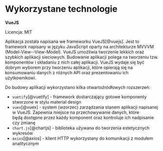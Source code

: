 # Wykorzystane technologie

**VueJS**

Licencja: MIT

Aplikacja została napisana we frameworku VueJS[@vuejs].
Jest to framework napisany w języku JavaScript oparty na architekturze
MVVVM (Model-View--View-Model). VueJS umożliwia tworzenie lekkich
oraz szybkich aplikacji sieciowych. Budowanie aplikacji polega na
tworzeniu tzw. komponentów i składaniu z nich całej aplikacji.
VueJS wydaje się być dobrym wyborem przy tworzeniu aplikacji, które opierają
się na konsumowaniu danych z różnych API oraz prezentowaniu ich
użytkownikowi.

Do budowy aplikacji wykorzystano kilka otwartoźródłowych rozszerzeń:

-   `vuetify`[@vuetify] - framework dostarczający gotowe komponenty stworzone
    w stylu material design
-   `vuex`[@vuex] - system (wzorzec) zarządzania stanem aplikacji
    napisanej w VueJS. Zapewnia miejsce na przechowywanie danych,
    które będą dostępne przez każdy komponent oraz kontroluje ich
    nadpisanie czy zmianę
-   `chart.js`[@chartjs] - biblioteka używana do tworzenia estetycznych wykresów
-   `axios`[@axios] - klient HTTP wykorzystany do komunikacji z modułem analitycznym